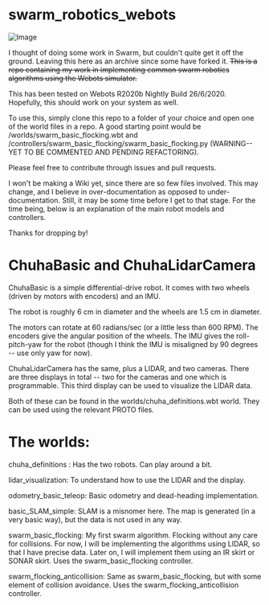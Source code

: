 # swarm_robotics_webots
![Image](https://github.com/aniruddhkb/swarm_robotics_webots/raw/master/Screenshot.png)

I thought of doing some work in Swarm, but couldn't quite get it off the ground. Leaving this here as an archive since some have forked it.
~~This is a repo containing my work in implementing common swarm robotics algorithms using the Webots simulator.~~

This has been tested on Webots R2020b Nightly Build 26/6/2020. Hopefully, this should work on your system as well.

To use this, simply clone this repo to a folder of your choice and open one of the world files in a repo. A good starting 
point would be /worlds/swarm_basic_flocking.wbt and /controllers/swarm_basic_flocking/swarm_basic_flocking.py (WARNING--
YET TO BE COMMENTED AND PENDING REFACTORING).

Please feel free to contribute through issues and pull requests.

I won't be making a Wiki yet, since there are so few files involved. This may change, and I believe in over-documentation as 
opposed to under-documentation. Still, it may be some time before I get to that stage. For the time being, below is an explanation of the main robot models and controllers.

Thanks for dropping by!

# ChuhaBasic and ChuhaLidarCamera

ChuhaBasic is a simple differential-drive robot. It comes with two wheels (driven by motors with encoders) and an IMU.

The robot is roughly 6 cm in diameter and the wheels are 1.5 cm in diameter.

The motors can rotate at 60 radians/sec (or a little less than 600 RPM). The encoders give the angular position of the 
wheels.
The IMU gives the roll-pitch-yaw for the robot (though I think the IMU is misaligned by 90 degrees -- use only yaw for now).

ChuhaLidarCamera has the same, plus a LIDAR, and two cameras. There are three displays in total -- two for the cameras and 
one which is programmable. This third display can be used to visualize the LIDAR data.

Both of these can be found in the worlds/chuha_definitions.wbt world. They can be used using the relevant PROTO files.

# The worlds:
chuha_definitions : Has the two robots. Can play around a bit.

lidar_visualization: To understand how to use the LIDAR and the display.

odometry_basic_teleop: Basic odometry and dead-heading implementation.

basic_SLAM_simple: SLAM is a misnomer here. The map is 
generated (in a very basic way), but the data is not used 
in any way.

swarm_basic_flocking: My first swarm algorithm. Flocking 
without any care for collisions. For now, I will be implementing the algorithms using LIDAR, so that I have precise data. Later on, I will implement them using an IR skirt or SONAR skirt. Uses the swarm_basic_flocking controller.

swarm_flocking_anticollision: Same as swarm_basic_flocking, but with some element of collision avoidance. Uses the swarm_flocking_anticollision controller.
